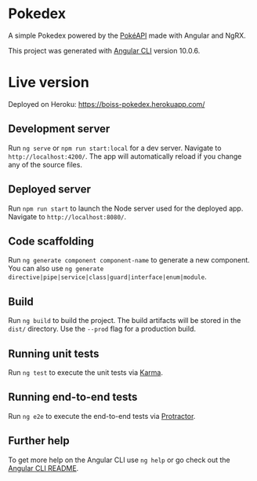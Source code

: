 # Pokedex
A simple Pokedex powered by the [PokéAPI](https://pokeapi.co/) made with Angular and NgRX.

This project was generated with [Angular CLI](https://github.com/angular/angular-cli) version 10.0.6.

# Live version
Deployed on Heroku: https://boiss-pokedex.herokuapp.com/

## Development server

Run `ng serve` or `npm run start:local` for a dev server. Navigate to `http://localhost:4200/`. The app will automatically reload if you change any of the source files.

## Deployed server

Run `npm run start` to launch the Node server used for the deployed app. Navigate to `http://localhost:8080/`.

## Code scaffolding

Run `ng generate component component-name` to generate a new component. You can also use `ng generate directive|pipe|service|class|guard|interface|enum|module`.

## Build

Run `ng build` to build the project. The build artifacts will be stored in the `dist/` directory. Use the `--prod` flag for a production build.

## Running unit tests

Run `ng test` to execute the unit tests via [Karma](https://karma-runner.github.io).

## Running end-to-end tests

Run `ng e2e` to execute the end-to-end tests via [Protractor](http://www.protractortest.org/).

## Further help

To get more help on the Angular CLI use `ng help` or go check out the [Angular CLI README](https://github.com/angular/angular-cli/blob/master/README.md).
